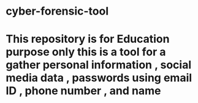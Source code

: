 # cyber-forensic-tool
# This repository is for Education purpose only   this is a tool for a gather personal information , social media data , passwords  using email ID , phone number , and name 
